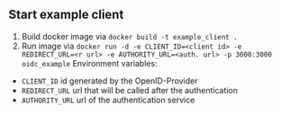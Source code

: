 ## Start example client
1. Build docker image via `docker build -t example_client .`
2. Run image via `docker run -d -e CLIENT_ID=<client id> -e REDIRECT_URL=<r url> -e AUTHORITY_URL=<auth. url> -p 3000:3000 oidc_example`
Environment variables:
* `CLIENT_ID` id generated by the OpenID-Provider
* `REDIRECT_URL` url that will be called after the authentication
* `AUTHORITY_URL` url of the authentication service
